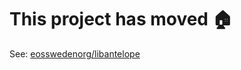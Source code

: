 # This project has moved :house:

See: [eosswedenorg/libantelope](https://github.com/eosswedenorg/libantelope)